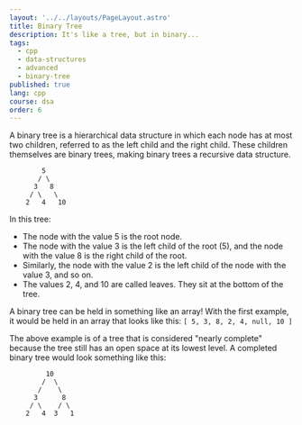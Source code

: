 ```yaml
---
layout: '../../layouts/PageLayout.astro'
title: Binary Tree
description: It's like a tree, but in binary...
tags:
  - cpp
  - data-structures
  - advanced
  - binary-tree
published: true
lang: cpp
course: dsa
order: 6
---
```


A binary tree is a hierarchical data structure in which each node has at most two children, referred to as the left child and the right child. These children themselves are binary trees, making binary trees a recursive data structure.

```
        5
       / \
      3   8
     / \   \
    2   4   10
```

In this tree:
- The node with the value 5 is the root node.
- The node with the value 3 is the left child of the root (5), and the node with the value 8 is the right child of the root.
- Similarly, the node with the value 2 is the left child of the node with the value 3, and so on.
- The values 2, 4, and 10 are called leaves. They sit at the bottom of the tree.

A binary tree can be held in something like an array!
With the first example, it would be held in an array that looks like this: `[ 5, 3, 8, 2, 4, null, 10 ]`

The above example is of a tree that is considered "nearly complete" because the tree still has an open space at its lowest level. A completed binary tree would look something like this:

```
         10
        /  \
       /    \
      3      8
     / \    / \
    2   4  3   1
```
